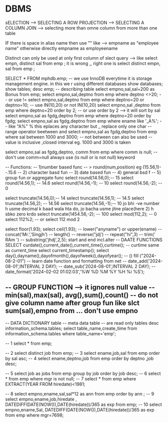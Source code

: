 # DBMS

sELECTION --> SELECTING A ROW
PROJECTION --> SELECTING A COLUMN
JOIN --> selecting more than omne column from more than one table


IF there is space in alias name then use "" like  --> empname as "employee name"    otherwise directly   empname as employeename

Distinct can only be used at only first column of slect query  -->  like   select empn, distinct sal from emp ; it is wrong ,, right one is  select distinct  empn, sal from emp ;


SELECT * FROM mphdb.emp;
-- we use InnoDB everytime it is storage management engine. in this we r using different databases
show databases;
show tables;
desc emp; -- describing table
select empno,sal,sal+200 as Bonus from emp;
select empno,sal,deptno from emp where deptno <>20;  -- or use !=
select empno,sal,deptno from emp where deptno=20 or deptno=10; -- use  IN(10,20) or not IN(10,20)
select empno,sal ,deptno from emp where deptno=20 order by 2; -- or use order by 2 --> it will sort by sal
select empno,sal as fgdg,deptno from emp where deptno=20 order by fgdg;
select empno,sal as fgdg,deptno from emp where ename like '_A%';
-- like "A%"  % this eplaces any character but _ replace only one char
-- range operator    beetween and
select empno,sal as fgdg,deptno from emp where sal between 1000 and 3000; -- not between can also be used
-- value is inclusive ,closed interval eg. 1000 and 3000 is taken

select empno,sal as fgdg,deptno, comm from emp where comm is null; --  don't use comm=null always use (is null or is not null) keyword


-- Functions:
-- 1)number based func -- > round(num,position) eg (15.56,1)--.15.6
-- 2) character basd fun
-- 3) date based fun
-- 4) general bsd f
-- 5) group fun or aggregate func
select round(14.56,0);-- 15
select round(14.56,1); -- 14.6
select round(14.56,-1); -- 10
select round(14.56,-2); -- 0

select truncate(14.56,0);-- 14
select truncate(14.56,1); -- 14.5
select truncate(14.56,2); -- 14.56
select truncate(14.56,-1);-- 10   jo bhi -ve number h usme decimal k baad wala hta do, jo bacha usme jitne place(here 2) h sbko zero krdo
select truncate(1454.56,-2); -- 100
select mod(112,2); -- 0
select 112%2; -- or select 112 mod 2

select floor(1.93);
select ceil(1.93);
-- lower("anyname") or upper(ename)
-- concat('Mr.','Singjh')
-- length()
-- reverse("jdj')
-- repeat("hi",3)
-- trim(' RAm  ')
-- substring('jhdj',2,5);  start and end incl.alter
--  DAATE FUNCTIONS
SELECT curdate(),current_date(),current_time(),curtime(); -- curtime same as current_time
select current_timestamp();
select day(),dayname(),dayofmonth(),dayofweek(),dayofyear(); -- () fill ("2024-08-2-01")
 -- learn date function and formatting from net
 -- date_add('2024-08-01',INTERVAL 2 DAY);
 -- date_sub('2024-08-01',INTERVAL 2 DAY);
 -- date_format('2024-02-02 01:02:03','%W %D %M %Y %H %i %S');

-- GROUP FUNCTION --> it ignores null value
-- min(sal),max(sal), avg(),sum(),count()   -- do not give column name after group fun like slct sum(sal),empno from ... don't use empno
---------------------------------------------------------------------------------
-- DATA DICTIONARY table  -- meta data table -- are read only tables
desc information_schema.tables;
select table_name,create_time from information_schema.tables where table_name='emp';





















-- 1
select * from emp;

-- 2
select distinct job from emp;
-- 3
select ename,job,sal from emp order by sal asc;
-- 4
select ename,deptno,job from emp order by deptno ,job desc;

-- 5
select job as jobs from emp group by job order by job desc;
 -- 6
 select * from emp where mgr is not null;
-- 7
select * from emp where EXTRACT(YEAR FROM hiredate)<1981;

-- 8
select  empno,ename,sal,sal*12 as ann from emp order by ann ;
 -- 9
select empno,ename,job,hiredate ,  DATEDIFF(DATE(NOW()),DATE(hiredate))/365   as exp from emp;
-- 10
select empno,ename,Sal, DATEDIFF(DATE(NOW()),DATE(hiredate))/365   as exp from emp where mgr=7698;





